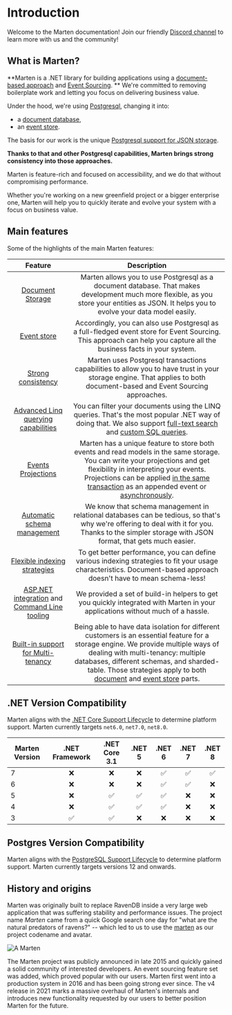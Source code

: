 # Introduction

Welcome to the Marten documentation! Join our friendly [Discord channel](https://discord.gg/WMxrvegf8H) to learn more with us and the community!

## What is Marten?

**Marten is a .NET library for building applications using
a [document-based approach](https://en.wikipedia.org/wiki/Document-oriented_database)
and [Event Sourcing](https://martinfowler.com/eaaDev/EventSourcing.html).
** We're committed to removing boilerplate work and letting you focus on delivering business value.

Under the hood, we're using [Postgresql](https://www.postgresql.org/), changing it into:

- a [document database](/documents/),
- an [event store](/events/).

The basis for our work is the unique [Postgresql support for JSON storage](https://www.postgresql.org/docs/current/datatype-json.html).

**Thanks to that and other Postgresql capabilities, Marten brings strong consistency into those approaches.**

Marten is feature-rich and focused on accessibility, and we do that without compromising performance.

Whether you're working on a new greenfield project or a bigger enterprise one, Marten will help you to quickly iterate and evolve your system with a focus on business value.

## Main features

Some of the highlights of the main Marten features:

|                                             Feature                                              |                                                                                                                                                                      Description                                                                                                                                                                       |
|:------------------------------------------------------------------------------------------------:|:------------------------------------------------------------------------------------------------------------------------------------------------------------------------------------------------------------------------------------------------------------------------------------------------------------------------------------------------------:|
|                                 [Document Storage](/documents/)                                  |                                                                               Marten allows you to use Postgresql as a document database. That makes development much more flexible, as you store your entities as JSON. It helps you to evolve your data model easily.                                                                                |
|                                     [Event store](/events/)                                      |                                                                                          Accordingly, you can also use Postgresql as a full-fledged event store for Event Sourcing. This approach can help you capture all the business facts in your system.                                                                                          |
|               [Strong consistency](/documents/sessions.md#unit-of-work-mechanics)                |                                                                                         Marten uses Postgresql transactions capabilities to allow you to have trust in your storage engine. That applies to both document-based and Event Sourcing approaches.                                                                                         |
|                   [Advanced Linq querying capabilities](/documents/querying/)                    |                                                                You can filter your documents using the LINQ queries. That's the most popular .NET way of doing that. We also support [full-text search](/documents/full-text.md) and [custom SQL queries](/documents/querying/sql.md).                                                                 |
|                            [Events Projections](/events/projections/)                            |        Marten has a unique feature to store both events and read models in the same storage. You can write your projections and get flexibility in interpreting your events. Projections can be applied [in the same transaction](/events/projections/inline.md) as an appended event or [asynchronously](/events/projections/async-daemon.md).        |
|                       [Automatic schema management](/schema/migrations.md)                       |                                                                          We know that schema management in relational databases can be tedious, so that's why we're offering to deal with it for you. Thanks to the simpler storage with JSON format, that gets much easier.                                                                           |
|                       [Flexible indexing strategies](/documents/indexing/)                       |                                                                                           To get better performance, you can define various indexing strategies to fit your usage characteristics. Document-based approach doesn't have to mean schema-less!                                                                                           |
| [ASP.NET integration](/configuration/cli.html) and [Command Line tooling](/configuration/cli.md) |                                                                                                             We provided a set of build-in helpers to get you quickly integrated with Marten in your applications without much of a hassle.                                                                                                             |
|              [Built-in support for Multi-tenancy](/configuration/multitenancy.html)              | Being able to have data isolation for different customers is an essential feature for a storage engine. We provide multiple ways of dealing with multi-tenancy: multiple databases, different schemas, and sharded-table. Those strategies apply to both [document](/documents/multi-tenancy.html) and [event store](/events/multitenancy.html) parts. |

## .NET Version Compatibility

Marten aligns with the [.NET Core Support Lifecycle](https://dotnet.microsoft.com/platform/support/policy/dotnet-core) to determine platform support. Marten currently targets `net6.0`, `net7.0`, `net8.0`.

| Marten Version |   .NET Framework   |   .NET Core 3.1    |       .NET 5       |       .NET 6       |       .NET 7       |       .NET 8       |
|----------------|:------------------:|:------------------:|:------------------:|:------------------:|:------------------:|:------------------:|
| 7              |        :x:         |        :x:         |        :x:         | :white_check_mark: | :white_check_mark: | :white_check_mark: |
| 6              |        :x:         |        :x:         |        :x:         | :white_check_mark: | :white_check_mark: |        :x:         |
| 5              |        :x:         | :white_check_mark: | :white_check_mark: | :white_check_mark: |        :x:         |        :x:         |
| 4              |        :x:         | :white_check_mark: | :white_check_mark: | :white_check_mark: |        :x:         |        :x:         |
| 3              | :white_check_mark: | :white_check_mark: |        :x:         |        :x:         |        :x:         |        :x:         |

## Postgres Version Compatibility

Marten aligns with the [PostgreSQL Support Lifecycle](https://www.postgresql.org/support/versioning/) to determine platform support. Marten currently targets versions 12 and onwards.

## History and origins

Marten was originally built to replace RavenDB inside a very large web application that was suffering stability and performance issues. The project name
_Marten_ came from a quick Google search one day for "what are the natural predators of ravens?" -- which led to us to use the [marten](https://en.wikipedia.org/wiki/Marten) as our project codename and avatar.

![A Marten](/images/marten.jpeg)

The Marten project was publicly announced in late 2015 and quickly gained a solid community of interested developers. An event sourcing feature set was added, which proved popular with our users. Marten first went into a production system in 2016 and has been going strong ever since. The v4 release in 2021 marks a massive overhaul of Marten's internals and introduces new functionality requested by our users to better position Marten for the future.

